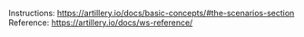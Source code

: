 Instructions: https://artillery.io/docs/basic-concepts/#the-scenarios-section
Reference: https://artillery.io/docs/ws-reference/
